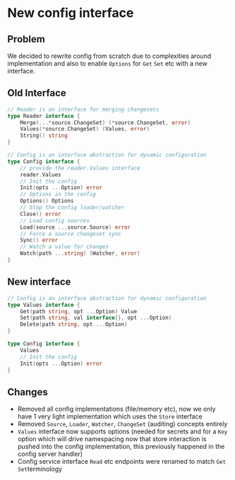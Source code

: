 # New config interface

## Problem

We decided to rewrite config from scratch due to complexities around implementation and also to enable `Options` for `Get` `Set` etc with a new interface.

## Old Interface

```go
// Reader is an interface for merging changesets
type Reader interface {
	Merge(...*source.ChangeSet) (*source.ChangeSet, error)
	Values(*source.ChangeSet) (Values, error)
	String() string
}

// Config is an interface abstraction for dynamic configuration
type Config interface {
	// provide the reader.Values interface
	reader.Values
	// Init the config
	Init(opts ...Option) error
	// Options in the config
	Options() Options
	// Stop the config loader/watcher
	Close() error
	// Load config sources
	Load(source ...source.Source) error
	// Force a source changeset sync
	Sync() error
	// Watch a value for changes
	Watch(path ...string) (Watcher, error)
}
```

## New interface

```go
// Config is an interface abstraction for dynamic configuration
type Values interface {
	Get(path string, opt ...Option) Value
	Set(path string, val interface{}, opt ...Option)
	Delete(path string, opt ...Option)
}

type Config interface {
	Values
	// Init the config
	Init(opts ...Option) error
}
```

## Changes

- Removed all config implementations (file/memory etc), now we only have 1 very light implementation which uses the `Store` interface
- Removed `Source`, `Loader`, `Watcher`, `ChangeSet` (auditing) concepts entirely
- `Values` interface now supports options (needed for secrets and for a `Key` option which will drive namespacing now that store interaction is pushed into the config implementation, this previously happened in the config server handler)
- Config service interface `Read` etc endpoints were renamed to match `Get` `Set`terminology